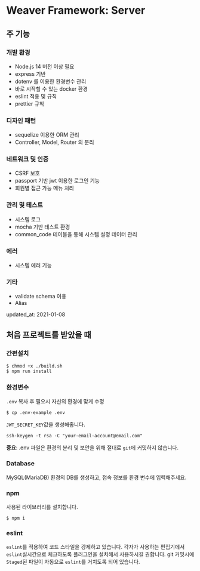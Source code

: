 # Weaver Framework: Server

## 주 기능

### 개발 환경
- Node.js 14 버전 이상 필요
- express 기반
- dotenv 를 이용한 환경변수 관리
- 바로 시작할 수 있는 docker 환경 
- eslint 적용 및 규칙
- prettier 규칙

### 디자인 패턴 
- sequelize 이용한 ORM 관리
- Controller, Model, Router 의 분리

### 네트워크 및 인증
- CSRF 보호
- passport 기반 jwt 이용한 로그인 기능
- 회원별 접근 가능 메뉴 처리

### 관리 및 테스트
- 시스템 로그
- mocha 기반 테스트 환경
- common_code 테이블을 통해 시스템 설정 데이터 관리 

### 에러
- 시스템 에러 기능

### 기타
[comment]: <> (- 국제화 기능&#40;i18n&#41;)
- validate schema 이용
- Alias

updated_at: 2021-01-08


## 처음 프로젝트를 받았을 때

### 간편설치
```shell
$ chmod +x ./build.sh
$ npm run install
```
### 환경변수
`.env` 복사 후 필요시 자신의 환경에 맞게 수정
```shell script
$ cp .env-example .env
```
`JWT_SECRET_KEY`값을 생성해줍니다.
```shell script
ssh-keygen -t rsa -C "your-email-account@email.com"
```

**중요**: .env 파일은 환경의 분리 및 보안을 위해 절대로 `git`에 커밋하지 않습니다.

### Database
MySQL(MariaDB) 환경의 DB를 생성하고, 접속 정보를 환경 변수에 입력해주세요.

### npm
사용된 라이브러리를 설치합니다.
```shell script
$ npm i
```


### eslint
`eslint`를 적용하여 코드 스타일을 강제하고 있습니다.
각자가 사용하는 편집기에서 `eslint`실시간으로 체크하도록 플러그인을 설치해서 사용하시길 권합니다.
git 커밋시에 `Staged`된 파일이 자동으로 `eslint`를 거치도록 되어 있습니다. 
